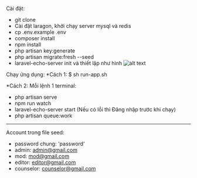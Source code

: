 Cài đặt:
- git clone 
- Cài đặt laragon, khởi chạy server mysql và redis
- cp .env.example .env
- composer install
- npm install
- php artisan key:generate
- php artisan migrate:fresh --seed
- laravel-echo-server init và thiết lập như hình
![alt text](https://images.viblo.asia/d5e28b10-7d75-454b-ade0-d91dfe406246.png)


Chạy ứng dụng:
 *Cách 1: $ sh run-app.sh

 *Cách 2: Mỗi lệnh 1 terminal:
- php artisan serve
- npm run watch
- laravel-echo-server start (Nếu có lỗi thì Đăng nhập trước khi chạy)
- php artisan queue:work

-----------------------------
Account trong file seed:
 - password chung: 'password'
 - admin: admin@gmail.com
 - mod: mod@gmail.com
 - editor: editor@gmail.com
 - counselor: counselor@gmail.com
